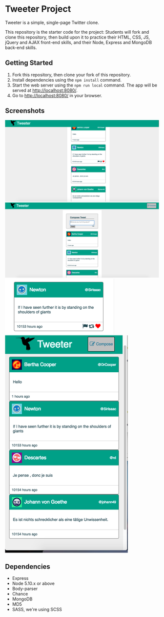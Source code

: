 # Tweeter Project

Tweeter is a simple, single-page Twitter clone.

This repository is the starter code for the project: Students will fork and clone this repository, then build upon it to practice their HTML, CSS, JS, jQuery and AJAX front-end skills, and their Node, Express and MongoDB back-end skills.

## Getting Started

1. Fork this repository, then clone your fork of this repository.
2. Install dependencies using the `npm install` command.
3. Start the web server using the `npm run local` command. The app will be served at <http://localhost:8080/>.
4. Go to <http://localhost:8080/> in your browser.

## Screenshots

!["Tweeter width as computer screen size"](https://github.com/rosexw/tweetr/blob/master/screenshots/computer%20width.png)
!["Screenshot of compose new tweet box slide down"](https://github.com/rosexw/tweetr/blob/master/screenshots/compose%20tweet%20down.png)
!["Like button turns red when clicked"](https://github.com/rosexw/tweetr/blob/master/screenshots/like%20button%20red.png)
!["Responsive design tested at small width"](https://github.com/rosexw/tweetr/blob/master/screenshots/responsive%20design.png)

## Dependencies

- Express
- Node 5.10.x or above
- Body-parser
- Chance
- MongoDB
- MD5
- SASS, we're using SCSS
